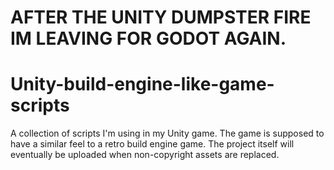 # AFTER THE UNITY DUMPSTER FIRE IM LEAVING FOR GODOT AGAIN. 

# Unity-build-engine-like-game-scripts
A collection of scripts I'm using in my Unity game. The game is supposed to have a similar feel to a retro build engine game. The project itself will eventually be uploaded when non-copyright assets are replaced.

